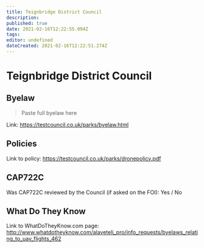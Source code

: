 ```yaml
---
title: Teignbridge District Council
description: 
published: true
date: 2021-02-16T12:22:55.094Z
tags: 
editor: undefined
dateCreated: 2021-02-16T12:22:51.274Z
---
```


# Teignbridge District Council


## Byelaw
> Paste full byelaw here

Link:
https://testcouncil.co.uk/parks/byelaw.html

## Policies
Link to policy:
https://testcouncil.co.uk/parks/dronepolicy.pdf

## CAP722C

Was CAP722C reviewed by the Council (if asked on the FOI): Yes / No

## What Do They Know

Link to WhatDoTheyKnow.com page:
http://www.whatdotheyknow.com/alaveteli_pro/info_requests/byelaws_relating_to_uav_flights_462

